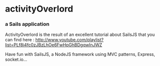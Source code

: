 # activityOverlord
### a Sails application

ActivityOverlord is the result of an excellent tutorial about SailsJS that you can find here : http://www.youtube.com/playlist?list=PLf8i4fc0zJBzLhOe6FwHpGhBDgqwInJWZ

Have fun with SailsJS, a NodeJS framework using MVC patterns, Express, socket.io...
